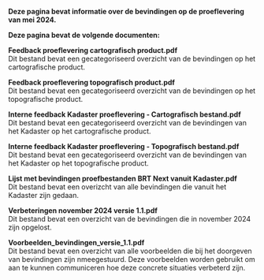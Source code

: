 **Deze pagina bevat informatie over de bevindingen op de proeflevering van mei 2024.**

**Deze pagina bevat de volgende documenten:**

**Feedback proeflevering cartografisch product.pdf**\
Dit bestand bevat een gecategoriseerd overzicht van de bevindingen op het cartografische product. 

**Feedback proeflevering topografisch product.pdf**\
Dit bestand bevat een gecategoriseerd overzicht van de bevindingen op het topografische product.

**Interne feedback Kadaster proeflevering - Cartografisch bestand.pdf**\
Dit bestand bevat een gecategoriseerd overzicht van de bevindingen van het Kadaster op het cartografische product.

**Interne feedback Kadaster proeflevering - Topografisch bestand.pdf**\
Dit bestand bevat een gecategoriseerd overzicht van de bevindingen van het Kadaster op het topografische product.

**Lijst met bevindingen proefbestanden BRT Next vanuit Kadaster.pdf**\
Dit bestand bevat een overizcht van alle bevindingen die vanuit het Kadaster zijn gedaan. 

**Verbeteringen november 2024 versie 1.1.pdf**\
Dit bestand bevat een overzicht van de bevindingen die in november 2024 zijn opgelost. 

**Voorbeelden_bevindingen_versie_1.1.pdf**\
Dit bestand bevat een overzicht van alle voorbeelden die bij het doorgeven van bevindingen zijn nmeegestuurd. Deze voorbeelden worden gebruikt om aan te kunnen communiceren hoe deze concrete situaties verbeterd zijn.  



